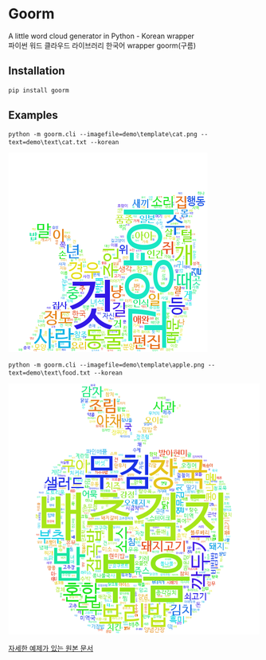 # Goorm

A little word cloud generator in Python - Korean wrapper  
파이썬 워드 클라우드 라이브러리 한국어 wrapper goorm(구름)

## Installation
```bash
pip install goorm
```

## Examples
```
python -m goorm.cli --imagefile=demo\template\cat.png --text=demo\text\cat.txt --korean
```

![cat](/demo/cat.png)  

```
python -m goorm.cli --imagefile=demo\template\apple.png --text=demo\text\food.txt --korean
```

![food](/demo/apple.png)  

[자세한 예제가 있는 원본 문서](https://github.com/amueller/word_cloud)

